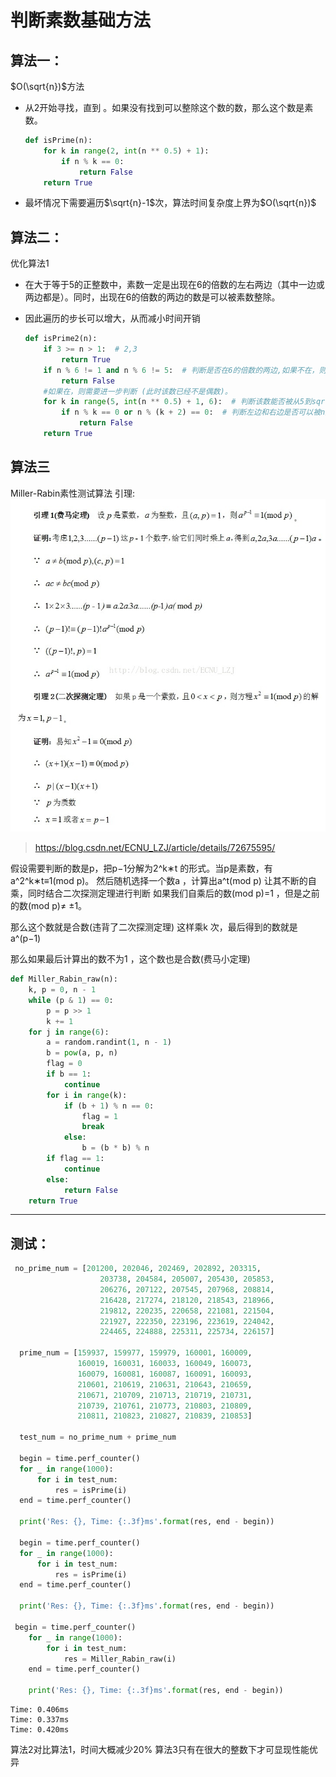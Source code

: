# 判断素数基础方法

## 算法一：

$O(\sqrt{n})$方法

+ 从2开始寻找，直到 。如果没有找到可以整除这个数的数，那么这个数是素数。

  ```python
  def isPrime(n):
      for k in range(2, int(n ** 0.5) + 1):
          if n % k == 0:
              return False
      return True
  ```

+ 最坏情况下需要遍历$\sqrt{n}-1$次，算法时间复杂度上界为$O(\sqrt{n})$

## 算法二：

优化算法1

+ 在大于等于5的正整数中，素数一定是出现在6的倍数的左右两边（其中一边或两边都是）。同时，出现在6的倍数的两边的数是可以被素数整除。

+ 因此遍历的步长可以增大，从而减小时间开销

  ```python
  def isPrime2(n):
      if 3 >= n > 1:  # 2,3
          return True
      if n % 6 != 1 and n % 6 != 5:  # 判断是否在6的倍数的两边,如果不在，则一定不是素数。
          return False
      #如果在，则需要进一步判断 (此时该数已经不是偶数)。
      for k in range(5, int(n ** 0.5) + 1, 6):  # 判断该数能否被从5到sqrt(n)+1中的素数整除。
          if n % k == 0 or n % (k + 2) == 0:  # 判断左边和右边是否可以被n整除。
              return False
      return True
  ```

  
## 算法三
Miller-Rabin素性测试算法
引理:
![img.png](img.png)
> https://blog.csdn.net/ECNU_LZJ/article/details/72675595/
> 
假设需要判断的数是p，把p−1分解为2^k∗t 的形式。当p是素数，有a^2^k∗t≡1(mod p)。
然后随机选择一个数a ，计算出a^t(mod p)
让其不断的自乘，同时结合二次探测定理进行判断
如果我们自乘后的数(mod p)=1 ，但是之前的数(mod p)≠ ±1。

那么这个数就是合数(违背了二次探测定理)
这样乘k 次，最后得到的数就是a^(p−1)

那么如果最后计算出的数不为1 ，这个数也是合数(费马小定理)

```python
def Miller_Rabin_raw(n):
    k, p = 0, n - 1
    while (p & 1) == 0:
        p = p >> 1
        k += 1
    for j in range(6):
        a = random.randint(1, n - 1)
        b = pow(a, p, n)
        flag = 0
        if b == 1:
            continue
        for i in range(k):
            if (b + 1) % n == 0:
                flag = 1
                break
            else:
                b = (b * b) % n
        if flag == 1:
            continue
        else:
            return False
    return True
```
---

## 测试：

```python
 no_prime_num = [201200, 202046, 202469, 202892, 203315,
                    203738, 204584, 205007, 205430, 205853,
                    206276, 207122, 207545, 207968, 208814,
                    216428, 217274, 218120, 218543, 218966,
                    219812, 220235, 220658, 221081, 221504,
                    221927, 222350, 223196, 223619, 224042,
                    224465, 224888, 225311, 225734, 226157]

  prime_num = [159937, 159977, 159979, 160001, 160009,
               160019, 160031, 160033, 160049, 160073,
               160079, 160081, 160087, 160091, 160093,
               210601, 210619, 210631, 210643, 210659,
               210671, 210709, 210713, 210719, 210731,
               210739, 210761, 210773, 210803, 210809,
               210811, 210823, 210827, 210839, 210853]

  test_num = no_prime_num + prime_num

  begin = time.perf_counter()
  for _ in range(1000):
      for i in test_num:
          res = isPrime(i)
  end = time.perf_counter()

  print('Res: {}, Time: {:.3f}ms'.format(res, end - begin))

  begin = time.perf_counter()
  for _ in range(1000):
      for i in test_num:
          res = isPrime(i)
  end = time.perf_counter()

  print('Res: {}, Time: {:.3f}ms'.format(res, end - begin))

 begin = time.perf_counter()
    for _ in range(1000):
        for i in test_num:
            res = Miller_Rabin_raw(i)
    end = time.perf_counter()

    print('Res: {}, Time: {:.3f}ms'.format(res, end - begin))
```

```text
Time: 0.406ms
Time: 0.337ms
Time: 0.420ms
```

算法2对比算法1，时间大概减少20%
算法3只有在很大的整数下才可显现性能优异


